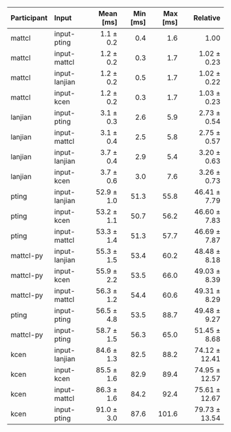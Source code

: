 | Participant | Input | Mean [ms] | Min [ms] | Max [ms] | Relative |
|:---|:---|---:|---:|---:|---:|
| mattcl | input-pting | 1.1 ± 0.2 | 0.4 | 1.6 | 1.00 |
| mattcl | input-mattcl | 1.2 ± 0.2 | 0.3 | 1.7 | 1.02 ± 0.23 |
| mattcl | input-lanjian | 1.2 ± 0.2 | 0.5 | 1.7 | 1.02 ± 0.22 |
| mattcl | input-kcen | 1.2 ± 0.2 | 0.3 | 1.7 | 1.03 ± 0.23 |
| lanjian | input-pting | 3.1 ± 0.3 | 2.6 | 5.9 | 2.73 ± 0.54 |
| lanjian | input-mattcl | 3.1 ± 0.4 | 2.5 | 5.8 | 2.75 ± 0.57 |
| lanjian | input-lanjian | 3.7 ± 0.4 | 2.9 | 5.4 | 3.20 ± 0.63 |
| lanjian | input-kcen | 3.7 ± 0.6 | 3.0 | 7.6 | 3.26 ± 0.73 |
| pting | input-lanjian | 52.9 ± 1.0 | 51.3 | 55.8 | 46.41 ± 7.79 |
| pting | input-kcen | 53.2 ± 1.1 | 50.7 | 56.2 | 46.60 ± 7.83 |
| pting | input-mattcl | 53.3 ± 1.4 | 51.3 | 57.7 | 46.69 ± 7.87 |
| mattcl-py | input-lanjian | 55.3 ± 1.5 | 53.4 | 60.2 | 48.48 ± 8.18 |
| mattcl-py | input-kcen | 55.9 ± 2.2 | 53.5 | 66.0 | 49.03 ± 8.39 |
| mattcl-py | input-mattcl | 56.3 ± 1.2 | 54.4 | 60.6 | 49.31 ± 8.29 |
| pting | input-pting | 56.5 ± 4.8 | 53.5 | 88.7 | 49.48 ± 9.27 |
| mattcl-py | input-pting | 58.7 ± 1.5 | 56.3 | 65.0 | 51.45 ± 8.68 |
| kcen | input-lanjian | 84.6 ± 1.3 | 82.5 | 88.2 | 74.12 ± 12.41 |
| kcen | input-kcen | 85.5 ± 1.6 | 82.9 | 89.4 | 74.95 ± 12.57 |
| kcen | input-mattcl | 86.3 ± 1.6 | 84.2 | 92.4 | 75.61 ± 12.67 |
| kcen | input-pting | 91.0 ± 3.0 | 87.6 | 101.6 | 79.73 ± 13.54 |
